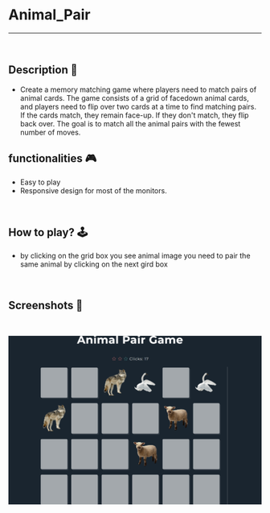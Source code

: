 # **Animal_Pair**

---

<br>

## **Description 📃** 
- Create a memory matching game where players need to match pairs of animal cards. The game consists of a grid of facedown animal cards, and players need to flip over two cards at a time to find matching pairs. If the cards match, they remain face-up. If they don't match, they flip back over. The goal is to match all the animal pairs with the fewest number of moves.


## **functionalities 🎮** 
- Easy to play
- Responsive design for most of the monitors.
<br>

## **How to play? 🕹️**
- by clicking on the grid box you see animal image you need to pair the same animal by clicking on the next gird box
<br>

## **Screenshots 📸**

<br>

![Game image](../../assets/images/Animal_Pair.png)

<br>

